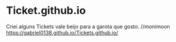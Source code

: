 # Ticket.github.io
Criei alguns Tickets vale beijo para a garota que gosto. //monimoon
https://gabriel0138.github.io/Tickets.github.io/
